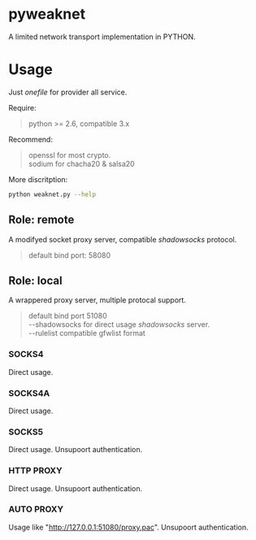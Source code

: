 pyweaknet
========

A limited network transport implementation in PYTHON.

# Usage

Just *onefile* for provider all service.

Require:
> python >= 2.6, compatible 3.x

Recommend:
> openssl for most crypto.  
> sodium for chacha20 & salsa20

More discritption:
```sh
python weaknet.py --help
```

## Role: remote

A modifyed socket proxy server, compatible *shadowsocks* protocol.
> default bind port: 58080

## Role: local

A wrappered proxy server, multiple protocal support.
> default bind port 51080  
> --shadowsocks for direct usage *shadowsocks* server.  
> --rulelist compatible gfwlist format

### SOCKS4
Direct usage.

### SOCKS4A
Direct usage.

### SOCKS5
Direct usage. Unsupoort authentication.

### HTTP PROXY
Direct usage. Unsupoort authentication.

### AUTO PROXY
Usage like "http://127.0.0.1:51080/proxy.pac". Unsupoort authentication.


